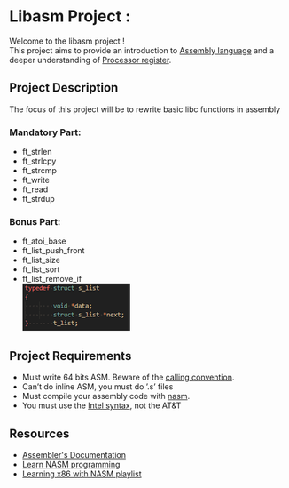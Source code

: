 <!DOCTYPE html>
<html>
<body>
  <h1>Libasm Project :</a></h1>
  Welcome to the libasm project !<br>
  This project aims to provide an introduction to <a href="https://fr.wikipedia.org/wiki/Assembly_language">Assembly language</a> and a deeper understanding of <a href="https://en.wikipedia.org/wiki/Processor_register">Processor register</a>.
  
  <h2>Project Description</h2>
  <p>The focus of this project will be to rewrite basic libc functions in assembly</p>
    <h3>Mandatory Part:</h3>
    <ul>
        <li>ft_strlen</li>
        <li>ft_strlcpy</li>
        <li>ft_strcmp</li>
        <li>ft_write</li>
        <li>ft_read</li>
        <li>ft_strdup</li>
    </ul>
    <h3>Bonus Part:</h3>
    <ul>
        <li>ft_atoi_base</li>
        <li>ft_list_push_front</li>
        <li>ft_list_size</li>
        <li>ft_list_sort</li>
        <li>ft_list_remove_if</li>
    <img src=".readmefiles/Structure.png"/>
    </ul>
  <h2>Project Requirements</h2>
  <ul>
    <li>Must write 64 bits ASM. Beware of the <a href="https://learn.microsoft.com/en-us/cpp/build/x64-calling-convention?view=msvc-170">calling convention</a>.</li>
    <li>Can’t do inline ASM, you must do ’.s’ files</li>
    <li>Must compile your assembly code with <a href="https://fr.wikipedia.org/wiki/Netwide_Assembler">nasm</a>.</li>
    <li>You must use the <a href="https://imada.sdu.dk/u/kslarsen/dm546/Material/IntelnATT.htm">Intel syntax</a>, not the AT&T</li>
  </ul>

  <h2>Resources</h2>
  <ul>
    <li><a href="https://www.ibm.com/docs/en/aix/7.2?topic=aix-assembler-language-reference">Assembler's Documentation</a></li>
    <li><a href="https://www.tutorialspoint.com/assembly_programming/">Learn NASM programming</a></li>
    <li><a href="[https://www.tutorialspoint.com/assembly_programming/](https://www.youtube.com/playlist?list=PL2EF13wm-hWCoj6tUBGUmrkJmH1972dBB)https://www.youtube.com/playlist?list=PL2EF13wm-hWCoj6tUBGUmrkJmH1972dBB">Learning x86 with NASM playlist</a></li>
</body>
</html>
